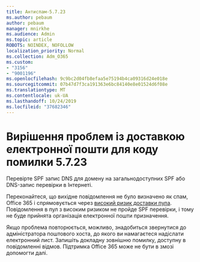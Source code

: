```yaml
---
title: Антиспам-5.7.23
ms.author: pebaum
author: pebaum
manager: mnirkhe
ms.audience: Admin
ms.topic: article
ROBOTS: NOINDEX, NOFOLLOW
localization_priority: Normal
ms.collection: Adm_O365
ms.custom:
- "3156"
- "9001196"
ms.openlocfilehash: 9c9bc2d04fb8efaa5e75194b4ca09316d24e018e
ms.sourcegitcommit: 07b47d7f3ca191363e6bc84140e8e01524d6f08e
ms.translationtype: MT
ms.contentlocale: uk-UA
ms.lasthandoff: 10/24/2019
ms.locfileid: "37682346"
---
```

# <a name="fix-email-delivery-issues-for-error-code-5723"></a>Вирішення проблем із доставкою електронної пошти для коду помилки 5.7.23

Перевірте SPF запис DNS для домену на загальнодоступних SPF або DNS-запис перевірки в Інтернеті.

Переконайтеся, що вихідне повідомлення не було визначено як спам, Office 365 і спрямовується через [високий ризик доставки пула](https://docs.microsoft.com/office365/SecurityCompliance/high-risk-delivery-pool-for-outbound-messages). Повідомлення в пул з високим ризиком не пройде SPF перевірки, і тому не буде прийнята організація електронної пошти призначення.

Якщо проблема повторюється, можливо, знадобиться звернутися до адміністратора поштового хоста, до якого ви намагаєтеся надіслати електронний лист. Запишіть докладну зовнішню помилку, доступну в повідомленні відмов.  Підтримка Office 365 може не бути в змозі допомогти далі.